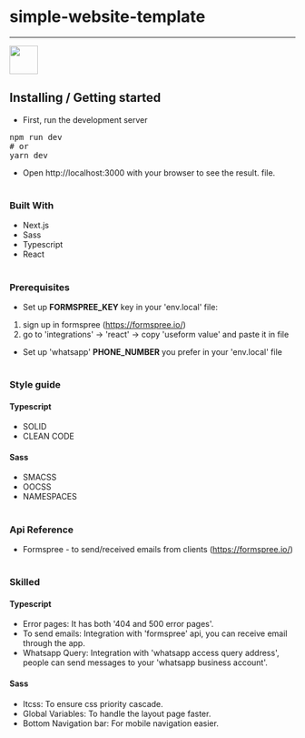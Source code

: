 # simple-website-template

<hr>

[<img target=_blank height="50px" src="https://media0.giphy.com/media/5ABGt7KDXJ62zg7oI0/giphy.gif?cid=790b761123aba84c737efe59273d3d75b3dbaef458bf13a4&rid=giphy.gif&ct=s" />](https://simple-front-template-business.vercel.app/)

## Installing / Getting started

* First, run the development server
<pre>npm run dev
# or
yarn dev</pre>
* Open http://localhost:3000 with your browser to see the result. file.

#

### Built With

* Next.js
* Sass
* Typescript
* React

#

### Prerequisites

* Set up **FORMSPREE_KEY** key in your 'env.local' file:
1. sign up in formspree (https://formspree.io/)
2. go to 'integrations' -> 'react' -> copy 'useform value' and paste it in file

* Set up 'whatsapp' **PHONE_NUMBER** you prefer in your 'env.local' file

#

### Style guide

#### Typescript

* SOLID
* CLEAN CODE

#### Sass

* SMACSS
* OOCSS
* NAMESPACES

#

### Api Reference

* Formspree - to send/received emails from clients (https://formspree.io/)

#

### Skilled

#### Typescript

* Error pages: It has both '404 and 500 error pages'.
* To send emails: Integration with 'formspree' api, you can receive email through the app.
* Whatsapp Query: Integration with 'whatsapp access query address', people can send messages to your 'whatsapp business account'.

#### Sass

* Itcss: To ensure css priority cascade.
* Global Variables: To handle the layout page faster.
* Bottom Navigation bar: For mobile navigation easier.
